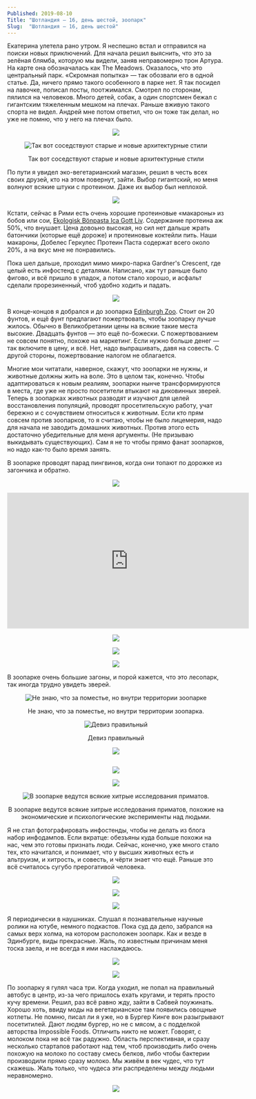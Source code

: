 ```yaml
---
Published: 2019-08-10
Title: "Шотландия — 16, день шестой, зоопарк"
Slug:  "Шотландия — 16, день шестой"
---
```

Екатерина улетела рано утром. Я неспешно встал и отправился на поиски новых приключений. Для начала решил выяснить, что это за зелёная блямба, которую мы видели, заняв неправомерно трон Артура. На карте она обозначалась как The Meadows. Оказалось, что это центральный парк. «Скромная попытка» — так обозвали его в одной статье. Да, ничего прямо такого особенного в парке нет. Я так посидел на лавочке, пописал посты, поотжимался. Смотрел по сторонам, пялился на человеков. Много детей, собак, а один спортсмен бежал с гигантским тяжеленным мешком на плечах. Раньше вживую такого спорта не видел. Андрей мне потом ответил, что он тоже так делал, но уже не помню, что у него на плечах было.

<div style='text-align:center'>

![](https://lh3.googleusercontent.com/9IKGcamBUBNld3w5HUvVHLVXAm9iH7NbLV2tCNCCjsI_6Lah-MDUUqK04wzWRbDIMTBfTF6v7yj0ICKMz5s=w500-no-tmp.jpg)


</div>



<div style='text-align:center'>

![Так вот соседствуют старые и новые архитектурные стили](https://lh3.googleusercontent.com/6IblqLFEl2WHCGleh1fA-LadVqTcfe1qqrPkdeGGsESc2mSXF8XrdfPI2cv-IScEM7I5f6k84bZnk69wFV8=w500-no-tmp.jpg)

Так вот соседствуют старые и новые архитектурные стили

</div>

По пути я увидел эко-вегетарианский магазин, решил в честь всех своих друзей, кто на этом повернут, зайти. Выбор гигантский, но меня волнуют всякие штуки с протеином. Даже их выбор был неплохой.

<div style='text-align:center'>

![](https://lh3.googleusercontent.com/yTFhPX2380OUabYigFl2v1B1PTBvKSegHphDeMXMlOqbOBAIe4xyyD6MNaGArgFSJ1pKoSdW4vD2QjGWTs8=w500-no-tmp.jpg)


</div>



Кстати, сейчас в Рими есть очень хорошие протеиновые «макароны» из бобов или сои, [Ekologisk Bönpasta Ica Gott Liv](https://handla.ica.se/handla/produkt/bonpasta-fettuccine-ekologisk-200g-ica-gott-liv-id_p_7318690127888). Содержание протеина аж 50%, что внушает. Цена довоьно высокая, но сил нет дальше жрать батончики (которые ещё дороже) и протеиновые коктейли пить. Наши макароны, Добелес Геркулес Протеин Паста содержат всего около 20%, а на вкус мне не понравились.

Пока шел дальше, проходил мимо микро-парка Gardner's Crescent, где целый есть инфостенд с деталями. Написано, как тут раньше было фигово, и всё пришло в упадок, а потом стало хорошо, и асфальт сделали прорезиненный, чтоб удобно ходить и падать.

<div style='text-align:center'>

![](https://lh3.googleusercontent.com/q6MI3quVJ-prEij9aJONks115UOgEL75pPvHMSHFNEiaQZs6B4KwR6_JyjAyftC8jrusHFNeo2llLZLGzis=w500-no-tmp.jpg)


</div>

В конце-концов я добрался и до зоопарка [Edinburgh Zoo](https://www.edinburghzoo.org.uk/). Стоит он 20 фунтов, и ещё фунт предлагают пожертвовать, чтобы зоопарку лучше жилось. Обычно в Великобретании цены на всякие такие места высокие. Двадцать фунтов — это ещё по-божески. С пожертвованием не совсем понятно, похоже на маркетинг. Если нужно больше денег — так включите в цену, и всё. Нет, надо выпрашивать, давя на совесть. С другой стороны, пожертвование налогом не облагается.

Многие мои читатали, наверное, скажут, что зоопарки не нужны, и животные должны жить на воле. Это в целом так, конечно. Чтобы адаптироваться к новым реалиям, зоопарки нынче трансформируются в места, где уже не просто посетители втыкают на диковинных зверей. Теперь в зоопарках животных разводят и изучают для целей восстановления популяций, проводят просетительскую работу, учат бережно и с сочувствием относиться к животным. Если кто прям совсем против зоопарков, то я считаю, чтобы не было лицемерия, надо для начала не заводить домашних животных. Против этого есть достаточно убедительные для меня аргументы. (Не призываю выкидывать существующих). Сам я не то чтобы прямо фанат зоопарков, но надо как-то было время занять.

В зоопарке проводят парад пингвинов, когда они топают по дорожке из загончика и обратно.


<div style='text-align:center'>

![](https://lh3.googleusercontent.com/AwH-EWZXjLS46t-iLt42NOG8AUkQgzDM2ygNI-NT7Focq9sy-0G2J44y6PeZ9F_jOpY19X_0aA0TPtlk5j0=w500-no-tmp.jpg)


</div>

<iframe width="560" height="315" src="https://www.youtube.com/embed/6gWVMg68Cxs" frameborder="0" allow="accelerometer; autoplay; encrypted-media; gyroscope; picture-in-picture" allowfullscreen></iframe>

<div style='text-align:center'>

![](https://lh3.googleusercontent.com/mgczAgLsp85VTK1sJrkh2FecS_6tfOYQYcmsHxjXpDcgF_M8hLeEmUB5IEPq0gKwsbwEya1WjCRAOfjk2eI=w500-no-tmp.jpg)


</div>


<div style='text-align:center'>

![](https://lh3.googleusercontent.com/2awi2KCe4qPjx2sLyCmTIkihxXWSdohJPBZjzcWS0XUL0r6IZFhc3o912cuDgWCv8Vi8rx-U-YeJlMi8Ut0=w500-no-tmp.jpg)


</div>

<div style='text-align:center'>

![](https://lh3.googleusercontent.com/ptjQhYA3rWvLEpVmORTzoa6Opu2n2ooPgNVWwVgvGlDCKZ9pUaBtZ6rVvP5q5ENOE38iTMpnSpkrEGJb5ks=w500-no-tmp.jpg)


</div>

В зоопарке очень большие загоны, и порой кажется, что это лесопарк, так иногда трудно увидеть зверей.

<div style='text-align:center'>

![Не знаю, что за поместье, но внутри территории зоопарке](https://lh3.googleusercontent.com/W0z8HF5I8qS-lEHS6wcvisn7c0K1s7l3SHkokH6_wwjuxNl2ZO9Fv7eXTDk5oG8DhwzMGHTSbUWkEwxqXYY=w500-no-tmp.jpg)

Не знаю, что за поместье, но внутри территории зоопарка.

</div>

<div style='text-align:center'>

![Девиз правильный](https://lh3.googleusercontent.com/NAzQOCSJJ9jZPGr5Eu3rJysktjuDUR2IKWZvfiTEQwE1mcx3bkjbvKrR5mjyiw4kWxCBIjicK6Ox7fb5D3A=w500-no-tmp.jpg)

Девиз правильный

</div>

<div style='text-align:center'>

![](https://lh3.googleusercontent.com/QUNn0OgR5wcOZAsZS3mIS8xCwsWTNvm1J17iuw_bXahYEKim1hbYSQFxFUgJy9WnsTGwKqOHtvWzpRQVjPw=w500-no-tmp.jpg)


</div>

<div style='text-align:center'>

![]()


</div>

<div style='text-align:center'>

![](https://lh3.googleusercontent.com/8k1I6AyyAvrgiLFwGIDuIg-XMms3RcyTJ-COiQ1aBLoEP9Yr-CtAW3C05dpoCy1q92f02YjJY42t8tZE0a0=w500-no-tmp.jpg)


</div>

<div style='text-align:center'>

![](https://lh3.googleusercontent.com/8k1I6AyyAvrgiLFwGIDuIg-XMms3RcyTJ-COiQ1aBLoEP9Yr-CtAW3C05dpoCy1q92f02YjJY42t8tZE0a0=w500-no-tmp.jpg)


</div>

<div style='text-align:center'>

![В зоопарке ведутся всякие хитрые исследования приматов.](https://lh3.googleusercontent.com/-EukvGdvTbcUjMhQK4do1b0vfgAdJp_88kGZUdNLdoPoySnoHQxEhQ10Y4_GBkMNbQpDkVx5kGqkOKRuEW4=w500-no-tmp.jpg)

В зоопарке ведутся всякие хитрые исследования приматов, похожие на экономические и психологические эксперименты над людьми.

</div>

 Я не стал фотографировать инфостенды, чтобы не делать из блога набор инфодампов. Если вкратце: обезъяны куда больше похожи на нас, чем это готовы признать люди. Сейчас, конечно, уже много стало тех, кто начитался, и понимает, что у высших животных есть и альтруизм, и хитрость, и совесть, и чёрти знает что ещё. Раньше это всё считалось сугубо прерогативой человека.


<div style='text-align:center'>

![](https://lh3.googleusercontent.com/OsCPnA9jW3oXwiQ_0SVyt8Zkw5Ys20RQ8ocu1cVKhD_AYNz13ts4oTBB5Rp-2KP__8_ozH5BKFk1iWKRnpA=w500-no-tmp.jpg)


</div>

<div style='text-align:center'>

![](https://lh3.googleusercontent.com/zBouY78yL-CGInnfH2VrWKmok1vimLTD5e_ntJoFRM1WjcgTDR5_aah0qcuzpo9XY61FHlryzTqRFwywiiE=w500-no-tmp.jpg)


</div>


<div style='text-align:center'>

![](https://lh3.googleusercontent.com/d7KNIKeTU7Usy9JLLlVOA2s8CrTDcwmCbpiMEepbaRpTVOB-4gTsfur8p6X3TIAuNb9KcwffEDCIl2iAr1g=w500-no-tmp.jpg)


</div>

Я периодически в наушниках. Слушал я познавательные научные ролики на ютубе, немного подкастов. Пока суд да дело, забрался на самых верх холма, на котором расположен зоопарк. Как и везде в Эдинбурге, виды прекрасные. Жаль, по известным причинам меня тоска заела, и не всегда я ими наслаждаюсь.

<div style='text-align:center'>

![](https://lh3.googleusercontent.com/p7q-60qMudmTcbevvtrT0FTIZxDNFLRLpmPGNuKgWaGgNNJ-7W3UN8nQY4YWcVd5TkJ8mS5gY-NqOZH0CUw=w500-no-tmp.jpg)


</div>

<div style='text-align:center'>

![](https://lh3.googleusercontent.com/mtPeb0nn0JOr4OD2poiqD9AS7iChwSE7GPeIWb3T3l3gzL5ThWpWXaO5wjLD_bEamhaB3Bjd_FV2Cm0kMsw=w500-no-tmp.jpg)


</div>

По зоопарку я гулял часа три. Когда уходил, не попал на правильный автобус в центр, из-за чего пришлось ехать кругами, и терять просто кучу времени. Решил, раз всё равно жду, зайти в Сабвей поужинать. Хорошо хоть, ввиду моды на вегетарианское там появились овощные котлеты. Не помню, писал ли я уже, но в Бургер Кинге вон разыгрывают посетитилей. Дают людям бургер, но не с мясом, а с подделкой авторства Impossible Foods. Отличить никто не может. Говорят, с молоком пока не всё так радужно. Область перспективная, и сразу несколько стартапов работают над тем, чтоб производить либо очень похожую на молоко по составу смесь белков, либо чтобы бактерии производили прямо сразу молоко. Мы живём в век чудес, что тут скажешь. Жаль только, что чудеса эти распределены между людьми неравномерно.

<div style='text-align:center'>

![](https://lh3.googleusercontent.com/o14nz52o4-Ch0aYBwaoiYmWk4XECha35YgoloSh1vHlljRp8battDA1_hs2VbqxL_1-ldAeT7cpcAPxSuNQ=w500-no-tmp.jpg)


</div>

